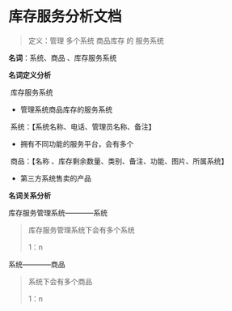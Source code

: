# 库存服务分析文档

> 定义：管理 多个系统 商品库存 的 服务系统

**名词**：系统、商品 、库存服务系统

**名词定义分析**

​	库存服务系统

* 管理系统商品库存的服务系统

​	系统：【系统名称、电话、管理员名称、备注】

* 拥有不同功能的服务平台，会有多个

​	商品：【名称 、库存剩余数量、类别、备注、功能、图片、所属系统】

* 第三方系统售卖的产品

**名词关系分析**

库存服务管理系统————系统

> 库存服务管理系统下会有多个系统
>
> 1：n

系统————商品

> 系统下会有多个商品
>
> 1：n

